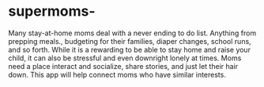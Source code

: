 # supermoms-
Many stay-at-home moms deal with a never ending to do list. Anything from prepping meals., budgeting for their families, diaper changes, school runs, and so forth. While it is a rewarding to be able to stay home and raise your child, it can also be stressful and even downright lonely at times. Moms need a place interact and socialize, share stories, and just let their hair down. This app will help connect moms who have similar interests. 
